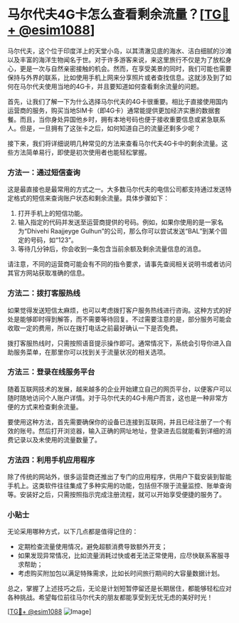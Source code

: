 # 马尔代夫4G卡怎么查看剩余流量？[[TG💪+ @esim1088](https://t.me/s/esim1088)]

马尔代夫，这个位于印度洋上的天堂小岛，以其清澈见底的海水、洁白细腻的沙滩以及丰富的海洋生物闻名于世。对于许多游客来说，来这里旅行不仅是为了放松身心，更是一次与自然亲密接触的机会。然而，在享受美景的同时，我们可能也需要保持与外界的联系，比如使用手机上网来分享照片或者查找信息。这就涉及到了如何在马尔代夫使用当地的4G卡，并且要知道如何查看剩余流量的问题。

首先，让我们了解一下为什么选择马尔代夫的4G卡很重要。相比于直接使用国内运营商的服务，购买当地SIM卡（即4G卡）通常能提供更加经济实惠的数据套餐。而且，当你身处异国他乡时，拥有本地号码也便于接收重要信息或紧急联系人。但是，一旦拥有了这张卡之后，如何知道自己的流量还剩多少呢？

接下来，我们将详细说明几种常见的方法来查看马尔代夫4G卡中的剩余流量。这些方法简单易行，即使是初次使用者也能轻松掌握。

### 方法一：通过短信查询

这是最直接也是最常用的方式之一。大多数马尔代夫的电信公司都支持通过发送特定格式的短信来查询账户状态和剩余流量。具体步骤如下：

1. 打开手机上的短信功能。
2. 输入指定的代码并发送至运营商提供的号码。例如，如果你使用的是一家名为“Dhivehi Raajjeyge Gulhun”的公司，那么你可以尝试发送“BAL”到某个固定的号码，如“123”。
3. 等待几分钟后，你会收到一条包含当前余额及剩余流量信息的消息。

请注意，不同的运营商可能会有不同的指令要求，请事先查阅相关说明书或者访问其官方网站获取准确的信息。

### 方法二：拨打客服热线

如果觉得发送短信太麻烦，也可以考虑拨打客户服务热线进行咨询。这种方式的好处是能够即时得到解答，而不需要等待回复。不过需要注意的是，部分服务可能会收取一定的费用，所以在拨打电话之前最好确认一下是否免费。

拨打客服热线时，只需按照语音提示操作即可。通常情况下，系统会引导你进入自助服务菜单，在那里你可以找到关于流量状况的相关选项。

### 方法三：登录在线服务平台

随着互联网技术的发展，越来越多的企业开始建立自己的网页平台，以便客户可以随时随地访问个人账户详情。对于马尔代夫的4G卡用户而言，这也是一种非常方便的方式来检查剩余流量。

要使用这种方法，首先需要确保你的设备已连接到互联网，并且已经注册了一个有效的账号。然后打开浏览器，输入正确的网址地址，登录进去后就能看到详细的消费记录以及未使用的流量数量了。

### 方法四：利用手机应用程序

除了传统的网站外，很多运营商还推出了专门的应用程序，供用户下载安装到智能手机上。这类软件往往集成了多种实用的功能，包括但不限于流量监控、账单查询等。安装好之后，只需按照指示完成注册流程，就可以开始享受便捷的服务了。

### 小贴士

无论采用哪种方式，以下几点都是值得记住的：
- 定期检查流量使用情况，避免超额消费导致额外开支；
- 如果发现异常情况，比如流量消耗过快或者无法正常使用，应尽快联系客服寻求帮助；
- 考虑购买附加包以满足特殊需求，比如长时间旅行期间的大容量数据计划。

总之，掌握了上述技巧之后，无论是计划短暂停留还是长期居住，都能够轻松应对各种挑战。希望每位前往马尔代夫的朋友都能享受到无忧无虑的美好时光！

[[TG💪+ @esim1088](https://t.me/s/esim1088) ![Image](https://i.postimg.cc/4NQfJmqS/Snipaste-2025-05-13-00-14-12.png)]